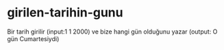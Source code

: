 # girilen-tarihin-gunu
Bir tarih girilir (input:1 1 2000) ve bize hangi gün olduğunu yazar (output: O gün Cumartesiydi)
